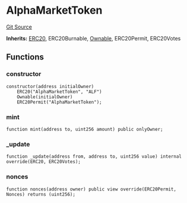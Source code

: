 # AlphaMarketToken
[Git Source](https://github.com/dustinstacy/bonding-curve/blob/7a2c4a7e41ef04642ab28f4be4017b9996da4af2/src/dao/AlphaMarketToken.sol)

**Inherits:**
[ERC20](/src/references/tokens/ERC20.sol/abstract.ERC20.md), ERC20Burnable, [Ownable](/src/references/FriendTechCurve.sol/abstract.Ownable.md), ERC20Permit, ERC20Votes


## Functions
### constructor


```solidity
constructor(address initialOwner)
    ERC20("AlphaMarketToken", "ALF")
    Ownable(initialOwner)
    ERC20Permit("AlphaMarketToken");
```

### mint


```solidity
function mint(address to, uint256 amount) public onlyOwner;
```

### _update


```solidity
function _update(address from, address to, uint256 value) internal override(ERC20, ERC20Votes);
```

### nonces


```solidity
function nonces(address owner) public view override(ERC20Permit, Nonces) returns (uint256);
```

